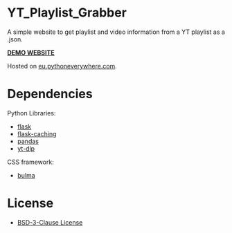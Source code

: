 # YT_Playlist_Grabber

A simple website to get playlist and video information from a YT playlist as a .json.

**[DEMO WEBSITE](http://ytgrabber.eu.pythonanywhere.com/)**

Hosted on [eu.pythoneverywhere.com](https://eu.pythonanywhere.com/).


# Dependencies

Python Libraries:
* [flask](https://flask.palletsprojects.com/)
* [flask-caching](https://flask-caching.readthedocs.io/)
* [pandas](https://pandas.pydata.org/)
* [yt-dlp](https://github.com/yt-dlp/yt-dlp)

CSS framework:
* [bulma](https://bulma.io/)


# License

* [BSD-3-Clause License](https://choosealicense.com/licenses/bsd-3-clause/)
